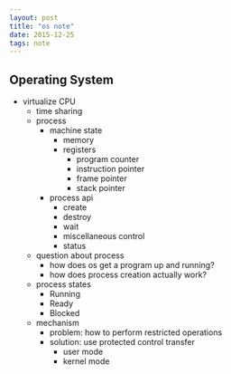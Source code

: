 ```yaml
---
layout: post
title: "os note"
date: 2015-12-25
tags: note
---
```


## Operating System  

- virtualize CPU
  - time sharing
  - process
      - machine state
          - memory
          - registers
              - program counter
              - instruction pointer
              - frame pointer
              - stack pointer
      - process api
          - create
          - destroy
          - wait
          - miscellaneous control
          - status
  - question about process
      - how does os get a program up and running?
      - how does process creation actually work?
  - process states
      - Running
      - Ready
      - Blocked
  - mechanism
      - problem: how to perform restricted operations
      - solution: use protected control transfer
          - user mode
          - kernel mode
